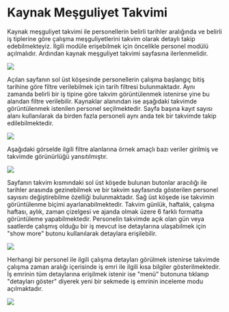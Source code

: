# Kaynak Meşguliyet Takvimi 

Kaynak meşguliyet takvimi ile personellerin belirli tarihler aralığında ve belirli iş tiplerine göre çalışma meşguliyetlerini takvim  olarak detaylı takip edebilmekteyiz.
İlgili modüle erişebilmek için öncelikle personel modülü açılmalıdır. Ardından kaynak meşguliyet takvimi sayfasına ilerlenmelidir.


![](https://docsbimser.blob.core.windows.net/imagecontainer/kaynak%20meşguliyet%20takvimi-8c771e98-f102-471d-86b5-6b5797121069.png)

Açılan sayfanın sol üst köşesinde personellerin çalışma başlangıç bitiş tarihine göre filtre verilebilmek için tarih filtresi bulunmaktadır. Aynı zamanda belirli bir iş tipine göre takvim görüntülenmek istenirse yine bu alandan filtre verilebilir. Kaynaklar alanından ise aşağıdaki takvimde görüntülenmek istenilen personel seçilmektedir. Sayfa başına kayıt sayısı alanı kullanılarak da birden fazla personeli aynı anda tek bir takvimde takip edilebilmektedir.


![](https://docsbimser.blob.core.windows.net/imagecontainer/kmt%20filtre-c01d2385-774c-405f-8b87-957f45a73912.png)

Aşağıdaki görselde ilgili filtre alanlarına örnek amaçlı bazı veriler girilmiş ve takvimde görünürlüğü yansıtılmıştır.


![](https://docsbimser.blob.core.windows.net/imagecontainer/kmt%20personel%20ve%20filtre-2612476c-92a2-428f-94dc-359874451c5d.png)

Sayfanın takvim kısmındaki sol üst köşede bulunan butonlar aracılığı ile tarihler arasında gezinebilmek ve bir takvim sayfasında gösterilen personel sayısını değiştirebilme özelliği bulunmaktadır. Sağ üst köşede ise takvimin görüntülenme biçimi ayarlanabilmektedir. Takvim günlük, haftalık, çalışma haftası, aylık, zaman çizelgesi ve ajanda olmak üzere 6 farklı formatta görüntüleme yapabilmektedir. Personelin takvimde açık olan gün veya saatlerde çalışmış olduğu bir iş mevcut ise detaylarına ulaşabilmek için "show more" butonu kullanılarak detaylara erişilebilir.

![](https://docsbimser.blob.core.windows.net/imagecontainer/boys%20takvimi-30de9fa2-45e4-4a50-a697-9d0cad2832b8.png)

Herhangi bir personel ile ilgili çalışma detayları görülmek istenirse takvimde çalışma zaman aralığı içerisinde iş emri ile ilgili kısa bilgiler gösterilmektedir. İş emrinin tüm detaylarına erişilmek istenir ise "menü" butonuna tıklanıp "detayları göster" diyerek yeni bir sekmede iş emrinin inceleme modu açılmaktadır. 

![](https://docsbimser.blob.core.windows.net/imagecontainer/iş%20emri%20detayları-f849e1dc-a4ce-4c99-999f-8d6742b2215f.png)

